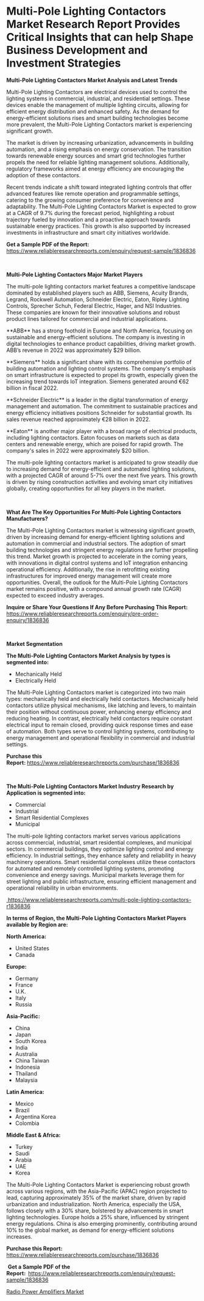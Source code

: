 <p><h1>Multi-Pole Lighting Contactors Market Research Report Provides Critical Insights that can help Shape Business Development and Investment Strategies</h1></p><p><strong>Multi-Pole Lighting Contactors Market Analysis and Latest Trends</strong></p>
<p><p>Multi-Pole Lighting Contactors are electrical devices used to control the lighting systems in commercial, industrial, and residential settings. These devices enable the management of multiple lighting circuits, allowing for efficient energy distribution and enhanced safety. As the demand for energy-efficient solutions rises and smart building technologies become more prevalent, the Multi-Pole Lighting Contactors market is experiencing significant growth.</p><p>The market is driven by increasing urbanization, advancements in building automation, and a rising emphasis on energy conservation. The transition towards renewable energy sources and smart grid technologies further propels the need for reliable lighting management solutions. Additionally, regulatory frameworks aimed at energy efficiency are encouraging the adoption of these contactors.</p><p>Recent trends indicate a shift toward integrated lighting controls that offer advanced features like remote operation and programmable settings, catering to the growing consumer preference for convenience and adaptability. The Multi-Pole Lighting Contactors Market is expected to grow at a CAGR of 9.7% during the forecast period, highlighting a robust trajectory fueled by innovation and a proactive approach towards sustainable energy practices. This growth is also supported by increased investments in infrastructure and smart city initiatives worldwide.</p></p>
<p><strong>Get a Sample PDF of the Report:&nbsp;</strong> <a href="https://www.reliableresearchreports.com/enquiry/request-sample/1836836?utm_campaign=2797&utm_medium=2&utm_source=Github&utm_content=ia&utm_term=26032025&utm_id=multi-pole-lighting-contactors">https://www.reliableresearchreports.com/enquiry/request-sample/1836836</a></p>
<p>&nbsp;</p>
<p><strong>Multi-Pole Lighting Contactors Major Market Players</strong></p>
<p><p>The multi-pole lighting contactors market features a competitive landscape dominated by established players such as ABB, Siemens, Acuity Brands, Legrand, Rockwell Automation, Schneider Electric, Eaton, Ripley Lighting Controls, Sprecher Schuh, Federal Electric, Hager, and NSI Industries. These companies are known for their innovative solutions and robust product lines tailored for commercial and industrial applications.</p><p>**ABB** has a strong foothold in Europe and North America, focusing on sustainable and energy-efficient solutions. The company is investing in digital technologies to enhance product capabilities, driving market growth. ABB’s revenue in 2022 was approximately $29 billion.</p><p>**Siemens** holds a significant share with its comprehensive portfolio of building automation and lighting control systems. The company's emphasis on smart infrastructure is expected to propel its growth, especially given the increasing trend towards IoT integration. Siemens generated around €62 billion in fiscal 2022.</p><p>**Schneider Electric** is a leader in the digital transformation of energy management and automation. The commitment to sustainable practices and energy efficiency initiatives positions Schneider for substantial growth. Its sales revenue reached approximately €28 billion in 2022.</p><p>**Eaton** is another major player with a broad range of electrical products, including lighting contactors. Eaton focuses on markets such as data centers and renewable energy, which are poised for rapid growth. The company's sales in 2022 were approximately $20 billion.</p><p>The multi-pole lighting contactors market is anticipated to grow steadily due to increasing demand for energy-efficient and automated lighting solutions, with a projected CAGR of around 5-7% over the next five years. This growth is driven by rising construction activities and evolving smart city initiatives globally, creating opportunities for all key players in the market.</p></p>
<p>&nbsp;</p>
<p><strong>What Are The Key Opportunities For Multi-Pole Lighting Contactors Manufacturers?</strong></p>
<p><p>The Multi-Pole Lighting Contactors market is witnessing significant growth, driven by increasing demand for energy-efficient lighting solutions and automation in commercial and industrial sectors. The adoption of smart building technologies and stringent energy regulations are further propelling this trend. Market growth is projected to accelerate in the coming years, with innovations in digital control systems and IoT integration enhancing operational efficiency. Additionally, the rise in retrofitting existing infrastructures for improved energy management will create more opportunities. Overall, the outlook for the Multi-Pole Lighting Contactors market remains positive, with a compound annual growth rate (CAGR) expected to exceed industry averages.</p></p>
<p><strong>Inquire or Share Your Questions If Any Before Purchasing This Report:</strong> <a href="https://www.reliableresearchreports.com/enquiry/pre-order-enquiry/1836836?utm_campaign=2797&utm_medium=2&utm_source=Github&utm_content=ia&utm_term=26032025&utm_id=multi-pole-lighting-contactors">https://www.reliableresearchreports.com/enquiry/pre-order-enquiry/1836836</a></p>
<p>&nbsp;</p>
<p><strong>Market Segmentation</strong></p>
<p><strong>The Multi-Pole Lighting Contactors Market Analysis by types is segmented into:</strong></p>
<p><ul><li>Mechanically Held</li><li>Electrically Held</li></ul></p>
<p><p>The Multi-Pole Lighting Contactors market is categorized into two main types: mechanically held and electrically held contactors. Mechanically held contactors utilize physical mechanisms, like latching and levers, to maintain their position without continuous power, enhancing energy efficiency and reducing heating. In contrast, electrically held contactors require constant electrical input to remain closed, providing quick response times and ease of automation. Both types serve to control lighting systems, contributing to energy management and operational flexibility in commercial and industrial settings.</p></p>
<p><strong>Purchase this Report:&nbsp;</strong><a href="https://www.reliableresearchreports.com/purchase/1836836?utm_campaign=2797&utm_medium=2&utm_source=Github&utm_content=ia&utm_term=26032025&utm_id=multi-pole-lighting-contactors">https://www.reliableresearchreports.com/purchase/1836836</a></p>
<p>&nbsp;</p>
<p><strong>The Multi-Pole Lighting Contactors Market Industry Research by Application is segmented into:</strong></p>
<p><ul><li>Commercial</li><li>Industrial</li><li>Smart Residential Complexes</li><li>Municipal</li></ul></p>
<p><p>The multi-pole lighting contactors market serves various applications across commercial, industrial, smart residential complexes, and municipal sectors. In commercial buildings, they optimize lighting control and energy efficiency. In industrial settings, they enhance safety and reliability in heavy machinery operations. Smart residential complexes utilize these contactors for automated and remotely controlled lighting systems, promoting convenience and energy savings. Municipal markets leverage them for street lighting and public infrastructure, ensuring efficient management and operational reliability in urban environments.</p></p>
<p><a href="https://www.reliableresearchreports.com/multi-pole-lighting-contactors-r1836836?utm_campaign=2797&utm_medium=2&utm_source=Github&utm_content=ia&utm_term=26032025&utm_id=multi-pole-lighting-contactors">&nbsp;https://www.reliableresearchreports.com/multi-pole-lighting-contactors-r1836836</a></p>
<p><strong>In terms of Region, the Multi-Pole Lighting Contactors Market Players available by Region are:</strong></p>
<p>
    <p> <strong> North America: </strong>
        <ul>
            <li>United States</li>
            <li>Canada</li>
        </ul>
        </p> 
    <p> <strong> Europe: </strong>
        <ul>
            <li>Germany</li>
            <li>France</li>
            <li>U.K.</li>
            <li>Italy</li>
            <li>Russia</li>
        </ul>
        </p> 
    <p> <strong> Asia-Pacific: </strong>
        <ul>
            <li>China</li>
            <li>Japan</li>
            <li>South Korea</li>
            <li>India</li>
            <li>Australia</li>
            <li>China Taiwan</li>
            <li>Indonesia</li>
            <li>Thailand</li>
            <li>Malaysia</li>
        </ul>
        </p> 
    <p> <strong> Latin America: </strong>
        <ul>
            <li>Mexico</li>
            <li>Brazil</li>
            <li>Argentina Korea</li>
            <li>Colombia</li>
        </ul>
        </p> 
    <p> <strong> Middle East & Africa: </strong>
        <ul>
            <li>Turkey</li>
            <li>Saudi</li>
            <li>Arabia</li>
            <li>UAE</li>
            <li>Korea</li>
        </ul>
    </p>
    </p>
<p><p>The Multi-Pole Lighting Contactors Market is experiencing robust growth across various regions, with the Asia-Pacific (APAC) region projected to lead, capturing approximately 35% of the market share, driven by rapid urbanization and industrialization. North America, especially the USA, follows closely with a 30% share, bolstered by advancements in smart lighting technologies. Europe holds a 25% share, influenced by stringent energy regulations. China is also emerging prominently, contributing around 10% to the global market, as demand for energy-efficient solutions increases.</p></p>
<p><strong>Purchase this Report: </strong><a href="https://www.reliableresearchreports.com/purchase/1836836?utm_campaign=2797&utm_medium=2&utm_source=Github&utm_content=ia&utm_term=26032025&utm_id=multi-pole-lighting-contactors">https://www.reliableresearchreports.com/purchase/1836836</a></p>
<p>&nbsp;<strong>Get a Sample PDF of the Report:&nbsp;&nbsp;</strong><a href="https://www.reliableresearchreports.com/enquiry/request-sample/1836836?utm_campaign=2797&utm_medium=2&utm_source=Github&utm_content=ia&utm_term=26032025&utm_id=multi-pole-lighting-contactors">https://www.reliableresearchreports.com/enquiry/request-sample/1836836</a></p>
<p><strong></strong></p>
<p><p><a href="https://github.com/kevoncesya4j/Market-Research-Report-List-1/blob/main/radio-power-amplifiers-market.md?utm_campaign=2797&utm_medium=2&utm_source=Github&utm_content=ia&utm_term=26032025&utm_id=multi-pole-lighting-contactors">Radio Power Amplifiers Market</a></p></p>